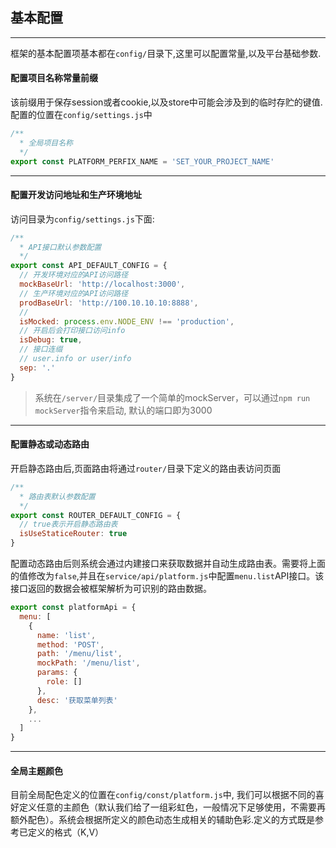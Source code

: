 ## 基本配置
---

框架的基本配置项基本都在```config/```目录下,这里可以配置常量,以及平台基础参数.

#### 配置项目名称常量前缀
该前缀用于保存session或者cookie,以及store中可能会涉及到的临时存贮的键值.配置的位置在```config/settings.js```中
```js
/**
  * 全局项目名称
  */
export const PLATFORM_PERFIX_NAME = 'SET_YOUR_PROJECT_NAME'
```

---

#### 配置开发访问地址和生产环境地址

访问目录为```config/settings.js```下面:
```js
/**
  * API接口默认参数配置
  */
export const API_DEFAULT_CONFIG = {
  // 开发环境对应的API访问路径
  mockBaseUrl: 'http://localhost:3000',
  // 生产环境对应的API访问路径
  prodBaseUrl: 'http://100.10.10.10:8888',
  // 
  isMocked: process.env.NODE_ENV !== 'production',
  // 开启后会打印接口访问info
  isDebug: true,
  // 接口连缀
  // user.info or user/info
  sep: '.'
}
```

> 系统在```/server/```目录集成了一个简单的mockServer，可以通过```npm run mockServer```指令来启动, 默认的端口即为3000

---

#### 配置静态或动态路由
开启静态路由后,页面路由将通过```router/```目录下定义的路由表访问页面
```js
/**
  * 路由表默认参数配置
  */
export const ROUTER_DEFAULT_CONFIG = {
  // true表示开启静态路由表
  isUseStaticeRouter: true
}
```
配置动态路由后则系统会通过内建接口来获取数据并自动生成路由表。需要将上面的值修改为```false```,并且在```service/api/platform.js```中配置```menu.list```API接口。该接口返回的数据会被框架解析为可识别的路由数据。

```js
export const platformApi = {
  menu: [
    {
      name: 'list',
      method: 'POST',
      path: '/menu/list',
      mockPath: '/menu/list',
      params: {
        role: []
      },
      desc: '获取菜单列表'
    },
    ...
  ]
}

```
---

#### 全局主题颜色
目前全局配色定义的位置在```config/const/platform.js```中, 我们可以根据不同的喜好定义任意的主颜色（默认我们给了一组彩虹色，一般情况下足够使用，不需要再额外配色）。系统会根据所定义的颜色动态生成相关的辅助色彩.定义的方式既是参考已定义的格式（K,V）




